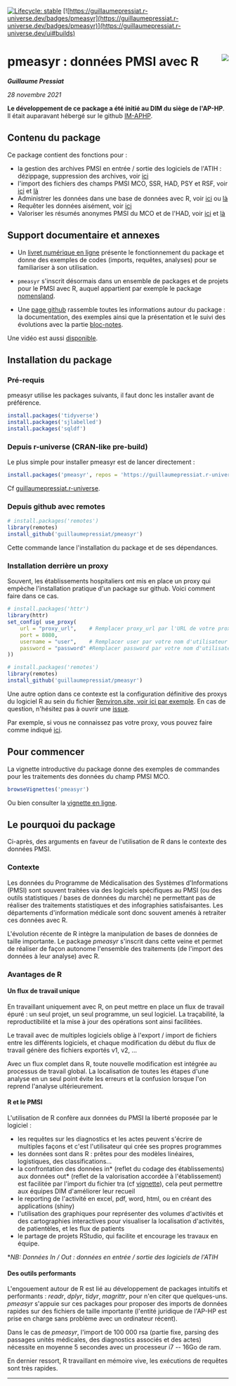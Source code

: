 <!-- badges: start -->
[![Lifecycle: stable](https://img.shields.io/badge/lifecycle-stable-brightgreen.svg)](https://lifecycle.r-lib.org/articles/stages.html#stable)
[![https://guillaumepressiat.r-universe.dev/badges/pmeasyr](https://guillaumepressiat.r-universe.dev/badges/pmeasyr)](https://guillaumepressiat.r-universe.dev/ui#builds)
<!-- badges: end -->

# pmeasyr : données PMSI avec R <img src="logo.png" align="right" />

<!-- ![rigologo](rigologo_pmeasyr.png) -->


***Guillaume Pressiat***

*28 novembre 2021*


**Le développement de ce package a été initié au DIM du siège de l'AP-HP**. Il était auparavant hébergé sur le github [IM-APHP](https://github.com/IM-APHP/).

## Contenu du package

Ce package contient des fonctions pour : 

- la gestion des archives PMSI en entrée / sortie des logiciels de l'ATIH : dézippage, suppression des archives, voir [ici](https://guillaumepressiat.github.io/pmeasyr/reference/#section-gestion-des-archives)
- l'import des fichiers des champs PMSI MCO, SSR, HAD, PSY et RSF, voir [ici](https://guillaumepressiat.github.io/pmeasyr/reference/#section-import-des-donn-es) et [là](https://guillaumepressiat.github.io/pmeasyr/articles/vignette2.html)
- Administrer les données dans une base de données avec R, voir [ici](https://guillaumepressiat.github.io/pmeasyr/reference/#section-vers-la-base-de-donn-es) ou [là](https://guillaumepressiat.github.io/pmeasyr/articles/vignette3.html)
- Requêter les données aisément, voir [ici](https://guillaumepressiat.github.io/pmeasyr/reference/#section-requ-teur)
- Valoriser les résumés anonymes PMSI du MCO et de l'HAD, voir [ici](https://guillaumepressiat.github.io/pmeasyr/reference/#section-valorisation-des-s-jours-mco) et [là](https://guillaumepressiat.github.io/pmeasyr/articles/vignette4.html)

## Support documentaire et annexes

- Un [livret numérique en ligne](https://guillaumepressiat.github.io/pmeasyr/) présente le fonctionnement du package et donne des exemples de codes (imports, requêtes, analyses) pour se familiariser à son utilisation.

- `pmeasyr` s'inscrit désormais dans un ensemble de packages et de projets pour le PMSI avec R, auquel appartient par exemple le package [nomensland](https://guillaumepressiat.github.io/nomensland/articles/vignette1.html). 

- Une [page github](https://guillaumepressiat.github.io/) rassemble toutes les informations autour du package : la documentation, des exemples ainsi que la présentation et le suivi des évolutions avec la partie [bloc-notes](https://guillaumepressiat.github.io/blog/).

Une vidéo est aussi [disponible](https://guillaumepressiat.github.io/blog/2017/06/video-intro).


## Installation du package

### Pré-requis

pmeasyr utilise les packages suivants, il faut donc les installer avant de préférence.

```r
install.packages('tidyverse')
install.packages('sjlabelled')
install.packages('sqldf')
```

### Depuis r-universe (CRAN-like pre-build)

Le plus simple pour installer pmeasyr est de lancer directement :

```r
install.packages('pmeasyr', repos = 'https://guillaumepressiat.r-universe.dev')
```

Cf [guillaumepressiat.r-universe](https://guillaumepressiat.r-universe.dev/).


### Depuis github avec remotes

```r
# install.packages('remotes')
library(remotes)
install_github('guillaumepressiat/pmeasyr')
```

Cette commande lance l'installation du package et de ses dépendances.

### Installation derrière un proxy

Souvent, les établissements hospitaliers ont mis en place un proxy qui empèche l'installation pratique d'un package sur github.
Voici comment faire dans ce cas.

```r
# install.packages('httr')
library(httr)
set_config( use_proxy(
    url = "proxy_url",    # Remplacer proxy_url par l'URL de votre proxy
    port = 8080,
    username = "user",    # Remplacer user par votre nom d'utilisateur du proxy
    password = "password" #Remplacer password par votre nom d'utilisateur du proxy
))

# install.packages('remotes')
library(remotes)
install_github('guillaumepressiat/pmeasyr')
```

Une autre option dans ce contexte est la configuration définitive des proxys du logiciel R au sein du fichier [Renviron.site, voir ici par exemple](https://support.rstudio.com/hc/en-us/articles/200488488-Configuring-R-to-Use-an-HTTP-or-HTTPS-Proxy). En cas de question, n'hésitez pas à ouvrir une [issue](https://github.com/guillaumepressiat/pmeasyr/issues).

Par exemple, si vous ne connaissez pas votre proxy, vous pouvez faire comme indiqué [ici](https://github.com/guillaumepressiat/pmeasyr/issues/23).

## Pour commencer

La vignette introductive du package donne des exemples de commandes pour les traitements des données du champ PMSI MCO.

```r
browseVignettes('pmeasyr')
```

Ou bien consulter la [vignette en ligne](https://guillaumepressiat.github.io/pmeasyr/articles/vignette.html).


## Le pourquoi du package

Ci-après, des arguments en faveur de l'utilisation de R dans le contexte des données PMSI.

### Contexte

Les données du Programme de Médicalisation des Systèmes d'Informations (PMSI) sont souvent traitées via des logiciels spécifiques au PMSI (ou des outils statistiques / bases de données du marché) ne permettant pas de réaliser des traitements statistiques et des infographies satisfaisantes. Les départements d'information médicale sont donc souvent amenés à retraiter ces données avec R.

L'évolution récente de R intègre la manipulation de bases de données de taille importante. Le package *pmeasyr* s'inscrit dans cette veine et permet de réaliser de façon autonome l'ensemble des traitements (de l'import des données à leur analyse) avec R.

### Avantages de R

#### Un flux de travail unique

En travaillant uniquement avec R, on peut mettre en place un flux de travail épuré : un seul projet, un seul programme, un seul logiciel. La traçabilité, la reproductibilité et la mise à jour des opérations sont ainsi facilitées.

Le travail avec de multiples logiciels oblige à l'export / import de fichiers entre les différents logiciels, et chaque modification du début du flux de travail génère des fichiers exportés v1, v2, ...

Avec un flux complet dans R, toute nouvelle modification est intégrée au processus de travail global. La localisation de toutes les étapes d'une analyse en un seul point évite les erreurs et la confusion lorsque l'on reprend l'analyse ultérieurement.

#### R et le PMSI

L'utilisation de R confère aux données du PMSI la liberté proposée par le logiciel :

   - les requêtes sur les diagnostics et les actes peuvent s'écrire de multiples façons et c'est l'utilisateur qui crée ses propres programmes
   - les données sont dans R : prêtes pour des modèles linéaires, logistiques, des classifications...
   - la confrontation des données in\* (reflet du codage des établissements) aux données out\* (reflet de la valorisation accordée à l'établissement) est facilitée par l'import du fichier tra (cf [vignette](https://guillaumepressiat.github.io/pmeasyr/articles/vignette.html#tra)), cela peut permettre aux équipes DIM d'améliorer leur recueil  
   - le reporting de l'activité en excel, pdf, word, html, ou en créant des applications (shiny)
   - l'utilisation des graphiques pour représenter des volumes d'activités et des cartographies interactives pour visualiser la localisation d'activités, de patientèles, et les flux de patients
   - le partage de projets RStudio, qui facilite et encourage les travaux en équipe.

**NB: Données In / Out : données en entrée / sortie des logiciels de l'ATIH*

#### Des outils performants

L'engouement autour de R est lié au développement de packages intuitifs et performants : *readr*, *dplyr*, *tidyr*, *magrittr*, pour n'en citer que quelques-uns. *pmeasyr* s'appuie sur ces packages pour proposer des imports de données rapides sur des fichiers de taille importante (l'entité juridique de l'AP-HP est prise en charge sans problème avec un ordinateur récent).

Dans le cas de *pmeasyr*, l'import de 100 000 rsa (partie fixe, parsing des passages unités médicales, des diagnostics associés et des actes) nécessite en moyenne 5 secondes avec un processeur i7 -- 16Go de ram.

En dernier ressort, R travaillant en mémoire vive, les exécutions de requêtes sont très rapides. 


------------



